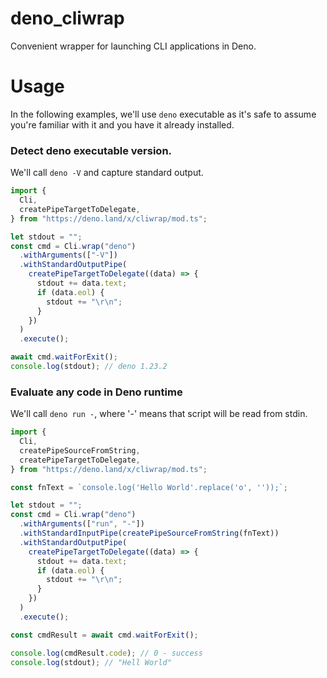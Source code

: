 # deno_cliwrap

Convenient wrapper for launching CLI applications in Deno.

# Usage

In the following examples, we'll use `deno` executable as it's safe to assume you're familiar with it and you have it already installed.

### Detect deno executable version.

We'll call `deno -V` and capture standard output.

```ts
import {
  Cli,
  createPipeTargetToDelegate,
} from "https://deno.land/x/cliwrap/mod.ts";

let stdout = "";
const cmd = Cli.wrap("deno")
  .withArguments(["-V"])
  .withStandardOutputPipe(
    createPipeTargetToDelegate((data) => {
      stdout += data.text;
      if (data.eol) {
        stdout += "\r\n";
      }
    })
  )
  .execute();

await cmd.waitForExit();
console.log(stdout); // deno 1.23.2
```

### Evaluate any code in Deno runtime

We'll call `deno run -`, where '-' means that script will be read from stdin.

```ts
import {
  Cli,
  createPipeSourceFromString,
  createPipeTargetToDelegate,
} from "https://deno.land/x/cliwrap/mod.ts";

const fnText = `console.log('Hello World'.replace('o', ''));`;

let stdout = "";
const cmd = Cli.wrap("deno")
  .withArguments(["run", "-"])
  .withStandardInputPipe(createPipeSourceFromString(fnText))
  .withStandardOutputPipe(
    createPipeTargetToDelegate((data) => {
      stdout += data.text;
      if (data.eol) {
        stdout += "\r\n";
      }
    })
  )
  .execute();

const cmdResult = await cmd.waitForExit();

console.log(cmdResult.code); // 0 - success
console.log(stdout); // "Hell World"
```
